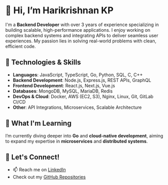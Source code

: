 # 👋 Hi, I’m Harikrishnan KP

I'm a **Backend Developer** with over 3 years of experience specializing in building scalable, high-performance applications. I enjoy working on complex backend systems and integrating APIs to deliver seamless user experiences. My passion lies in solving real-world problems with clean, efficient code.

## 🔧 Technologies & Skills

- **Languages**: JavaScript, TypeScript, Go, Python, SQL, C, C++
- **Backend Development**: Node.js, Express.js, REST APIs, GraphQL
- **Frontend Development**: React.js, Next.js, Vue.js
- **Databases**: MongoDB, MySQL, MariaDB, Redis
- **DevOps & Cloud**: Docker, AWS (EC2, S3), Nginx, Linux, Git, GitLab CI/CD
- **Other**: API Integrations, Microservices, Scalable Architecture

## 🌱 What I'm Learning
I’m currently diving deeper into **Go** and **cloud-native development**, aiming to expand my expertise in **microservices** and **distributed systems**.

## 💬 Let's Connect!
- 📫 Reach me on [LinkedIn](https://www.linkedin.com/in/harikrishnankp)
- Check out my [GitHub Repositories](https://github.com/harikrishnankpb)
